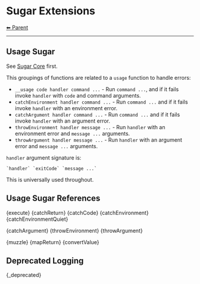 # Sugar Extensions

<!-- TEMPLATE header 2 -->
[⬅ Parent ](../index.md)
<hr />

## Usage Sugar

See [Sugar Core](./sugar-core.md) first.

This groupings of functions are related to a `usage` function to handle errors:

- `__usage code handler command ...` - Run `command ...`, and if it fails invoke `handler` with `code` and command
  arguments.
- `catchEnvironment handler command ...` - Run `command ...` and if it fails invoke `handler` with an environment
  error.
- `catchArgument handler command ...` - Run `command ...` and if it fails invoke `handler` with an argument error.
- `throwEnvironment handler message ...` - Run `handler` with an environment error and `message ...` arguments.
- `throwArgument handler message ...` - Run `handler` with an argument error and `message ...` arguments.

`handler` argument signature is:

    `handler` `exitCode` `message ...`

This is universally used throughout.

## Usage Sugar References

{execute}
{catchReturn}
{catchCode}
{catchEnvironment}
{catchEnvironmentQuiet}

{catchArgument}
{throwEnvironment}
{throwArgument}

{muzzle}
{mapReturn}
{convertValue}

## Deprecated Logging

{_deprecated}
